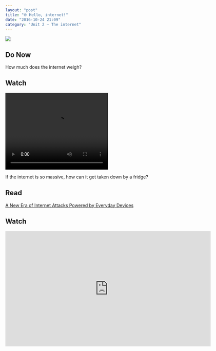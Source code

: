 ```yaml
---
layout: "post"
title: "🌐 Hello, internet!"
date: "2016-10-24 21:09"
category: "Unit 2 – The internet"
---
```


![](https://static01.nyt.com/images/2016/05/25/us/25xp-internet/25xp-internet-superJumbo-v4.jpg)

## Do Now
How much does the internet weigh?

## Watch
<video width="320" height="240" controls>
  <source src="https://www.dropbox.com/s/mmcxrum1foybxi0/How%20Much%20Does%20The%20Internet%20Weigh%3F.mp4?dl=1#" type="video/mp4">
</video>

If the internet is so massive, how can it get taken down by a fridge?

## Read
[A New Era of Internet Attacks Powered by Everyday Devices](http://www.nytimes.com/2016/10/23/us/politics/a-new-era-of-internet-attacks-powered-by-everyday-devices.html?_r=0)

## Watch
<iframe src="https://embed.ted.com/talks/catherine_bracy_why_good_hackers_make_good_citizens" width="640" height="360" frameborder="0" scrolling="no" webkitAllowFullScreen mozallowfullscreen allowFullScreen></iframe>
